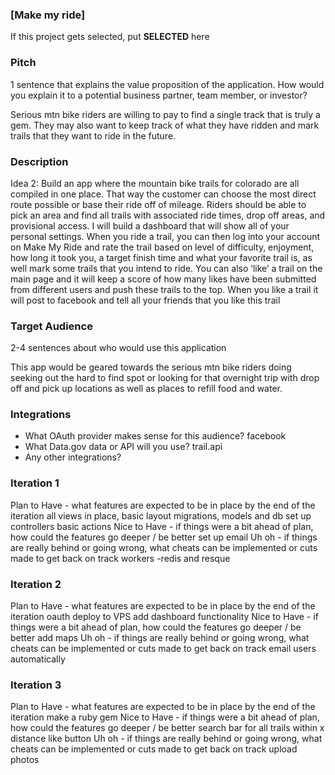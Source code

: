 
### [Make my ride]

If this project gets selected, put **SELECTED** here

### Pitch

1 sentence that explains the value proposition of the application. How would
you explain it to a potential business partner, team member, or investor?

Serious mtn bike riders are willing to pay to find a single track that is truly a gem. They may also want to keep track of what they have ridden and mark trails that they want to ride in the future.


### Description

Idea 2: Build an app where the mountain bike trails for colorado are all compiled in one place. That way the customer can choose the most direct route possible or base their ride off of mileage. Riders should be able to pick an area and find all trails with associated ride times, drop off areas, and provisional access. I will build a dashboard that will show all of your personal settings. When you ride a trail, you can then log into your account on Make My Ride and rate the trail based on level of difficulty, enjoyment, how long it took you, a target finish time and what your favorite trail is, as well mark some trails that you intend to ride.
You can also ‘like’ a trail on the main page and it will keep a score of how many likes have been submitted from different users and push these trails to the top. When you like a trail it will post to facebook and tell all your friends that you like this trail

### Target Audience

2-4 sentences about who would use this application

This app would be geared towards the serious mtn bike riders doing seeking out the hard to find spot or looking for that overnight trip with drop off and pick up locations as well as places to refill food and water.

### Integrations

* What OAuth provider makes sense for this audience?
     facebook
* What Data.gov data or API will you use?
     trail.api
* Any other integrations?

### Iteration 1
Plan to Have - what features are expected to be in place by the end of the iteration
  all views in place, basic layout
  migrations, models and db set up
  controllers basic actions
Nice to Have - if things were a bit ahead of plan, how could the features go deeper / be better
  set up email
Uh oh - if things are really behind or going wrong, what cheats can be implemented or cuts made to get back on track
  workers -redis and resque

### Iteration 2
Plan to Have - what features are expected to be in place by the end of the iteration
  oauth
  deploy to VPS
  add dashboard functionality
Nice to Have - if things were a bit ahead of plan, how could the features go deeper / be better
  add maps
Uh oh - if things are really behind or going wrong, what cheats can be implemented or cuts made to get back on track
  email users automatically

### Iteration 3
Plan to Have - what features are expected to be in place by the end of the iteration
  make a ruby gem
Nice to Have - if things were a bit ahead of plan, how could the features go deeper / be better
  search bar for all trails within x distance
  like button
Uh oh - if things are really behind or going wrong, what cheats can be implemented or cuts made to get back on track
  upload photos
